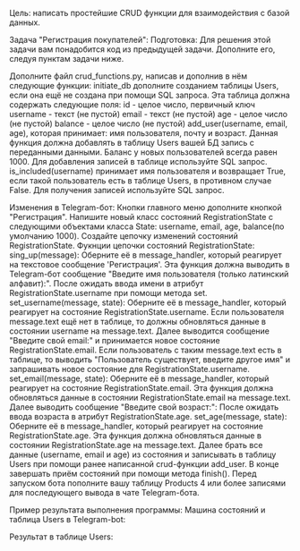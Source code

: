 Цель: написать простейшие CRUD функции для взаимодействия с базой данных.

Задача "Регистрация покупателей":
Подготовка:
Для решения этой задачи вам понадобится код из предыдущей задачи. Дополните его, следуя пунктам задачи ниже.

Дополните файл crud_functions.py, написав и дополнив в нём следующие функции:
initiate_db дополните созданием таблицы Users, если она ещё не создана при помощи SQL запроса. 
Эта таблица должна содержать следующие поля:
id - целое число, первичный ключ
username - текст (не пустой)
email - текст (не пустой)
age - целое число (не пустой)
balance - целое число (не пустой)
add_user(username, email, age), которая принимает: имя пользователя, почту и возраст. 
Данная функция должна добавлять в таблицу Users вашей БД запись с переданными данными. 
Баланс у новых пользователей всегда равен 1000. Для добавления записей в таблице используйте SQL запрос.
is_included(username) принимает имя пользователя и возвращает True, если такой пользователь есть в таблице Users, 
в противном случае False. Для получения записей используйте SQL запрос.

Изменения в Telegram-бот:
Кнопки главного меню дополните кнопкой "Регистрация".
Напишите новый класс состояний RegistrationState с следующими объектами класса 
State: username, email, age, balance(по умолчанию 1000).
Создайте цепочку изменений состояний RegistrationState.
Фукнции цепочки состояний RegistrationState:
sing_up(message):
Оберните её в message_handler, который реагирует на текстовое сообщение 'Регистрация'.
Эта функция должна выводить в Telegram-бот сообщение "Введите имя пользователя (только латинский алфавит):".
После ожидать ввода имени в атрибут RegistrationState.username при помощи метода set.
set_username(message, state):
Оберните её в message_handler, который реагирует на состояние RegistrationState.username.
Если пользователя message.text ещё нет в таблице, 
то должны обновляться данные в состоянии username на message.text. 
Далее выводится сообщение "Введите свой email:" и принимается новое состояние RegistrationState.email.
Если пользователь с таким message.text есть в таблице, 
то выводить "Пользователь существует, введите другое имя"
и запрашивать новое состояние для RegistrationState.username.
set_email(message, state):
Оберните её в message_handler, который реагирует на состояние RegistrationState.email.
Эта функция должна обновляться данные в состоянии RegistrationState.email на message.text.
Далее выводить сообщение "Введите свой возраст:":
После ожидать ввода возраста в атрибут RegistrationState.age.
set_age(message, state):
Оберните её в message_handler, который реагирует на состояние RegistrationState.age.
Эта функция должна обновляться данные в состоянии RegistrationState.age на message.text.
Далее брать все данные (username, email и age) из состояния и записывать в 
таблицу Users при помощи ранее написанной crud-функции add_user.
В конце завершать приём состояний при помощи метода finish().
Перед запуском бота пополните вашу таблицу Products 4 или более записями для последующего вывода в 
чате Telegram-бота.

Пример результата выполнения программы:
Машина состояний и таблица Users в Telegram-bot:


Результат в таблице Users:

